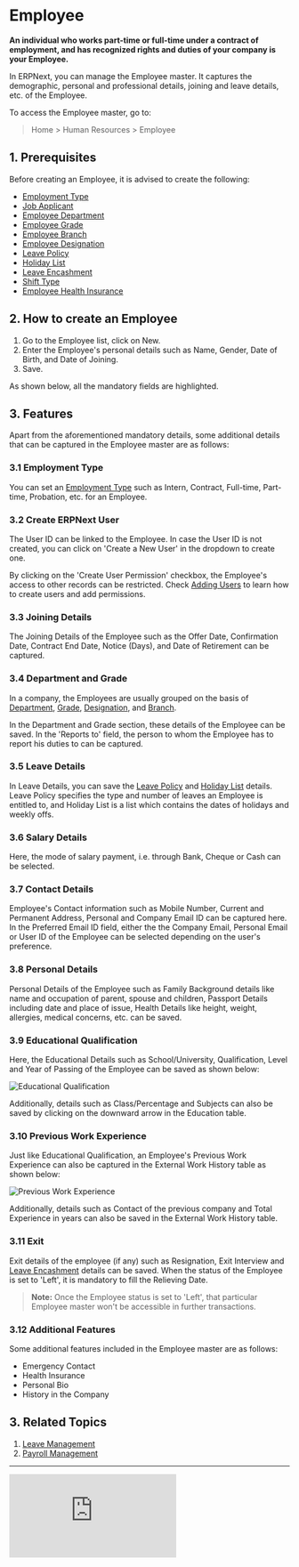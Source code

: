 <!-- add-breadcrumbs -->
# Employee

**An individual who works part-time or full-time under a contract of employment, and has recognized rights and duties of your company is your Employee.**

In ERPNext, you can manage the Employee master. It captures the demographic, personal and professional details, joining and leave details, etc. of the Employee.


To access the Employee master, go to:

> Home > Human Resources > Employee

## 1. Prerequisites

Before creating an Employee, it is advised to create the following:

* [Employment Type](/docs/v12/user/manual/en/human-resources/employment-type)
* [Job Applicant](/docs/v12/user/manual/en/human-resources/job-applicant)
* [Employee Department](/docs/v12/user/manual/en/human-resources/department)
* [Employee Grade](/docs/v12/user/manual/en/human-resources/employee-grade)
* [Employee Branch](/docs/v12/user/manual/en/human-resources/branch)
* [Employee Designation](/docs/v12/user/manual/en/human-resources/designation)
* [Leave Policy](/docs/v12/user/manual/en/human-resources/leave-policy)
* [Holiday List](/docs/v12/user/manual/en/human-resources/holiday-list)
* [Leave Encashment](/docs/v12/user/manual/en/human-resources/leave-encashment)
* [Shift Type](/docs/v12/user/manual/en/human-resources/shift-management)
* [Employee Health Insurance](/docs/v12/user/manual/en/human-resources/health-insurance)

## 2. How to create an Employee

1. Go to the Employee list, click on New.
1. Enter the Employee's personal details such as Name, Gender, Date of Birth, and Date of Joining.
1. Save.

As shown below, all the mandatory fields are highlighted.


## 3. Features

Apart from the aforementioned mandatory details, some additional details that can be captured in the Employee master are as follows:

### 3.1 Employment Type

You can set an [Employment Type](/docs/v12/user/manual/en/human-resources/employment-type) such as Intern, Contract, Full-time, Part-time, Probation, etc. for an Employee.


### 3.2 Create ERPNext User

The User ID can be linked to the Employee. In case the User ID is not created, you can click on 'Create a New User' in the dropdown to create one.

By clicking on the 'Create User Permission' checkbox, the Employee's access to other records can be restricted. Check [Adding Users](/docs/v12/user/manual/en/setting-up/users-and-permissions/adding-users) to learn how to create users and add permissions.


### 3.3 Joining Details

The Joining Details of the Employee such as the Offer Date, Confirmation Date, Contract End Date, Notice (Days), and Date of Retirement can be captured.


### 3.4 Department and Grade

In a company, the Employees are usually grouped on the basis of [Department](/docs/v12/user/manual/en/human-resources/department), [Grade](/docs/v12/user/manual/en/human-resources/employee-grade), [Designation](/docs/v12/user/manual/en/human-resources/designation), and [Branch](/docs/v12/user/manual/en/human-resources/branch).

In the Department and Grade section, these details of the Employee can be saved. In the 'Reports to' field, the person to whom the Employee has to report his duties to can be captured.


### 3.5 Leave Details

In Leave Details, you can save the [Leave Policy](/docs/v12/user/manual/en/human-resources/leave-policy) and [Holiday List](/docs/v12/user/manual/en/human-resources/holiday-list) details. Leave Policy specifies the type and number of leaves an Employee is entitled to, and Holiday List is a list which contains the dates of holidays and weekly offs.


### 3.6 Salary Details

Here, the mode of salary payment, i.e. through Bank, Cheque or Cash can be selected.


### 3.7 Contact Details

Employee's Contact information such as Mobile Number, Current and Permanent Address, Personal and Company Email ID can be captured here. In the Preferred Email ID field, either the the Company Email, Personal Email or User ID of the Employee can be selected depending on the user's preference.


### 3.8 Personal Details

Personal Details of the Employee such as Family Background details like name and occupation of parent, spouse and children, Passport Details including date and place of issue, Health Details like height, weight, allergies, medical concerns, etc. can be saved.

### 3.9 Educational Qualification

Here, the Educational Details such as School/University, Qualification, Level and Year of Passing of the Employee can be saved as shown below:

<img class="screenshot" alt="Educational Qualification" src="{{docs_base_url}}/assets/img/human-resources/educational-qualification.png">

Additionally, details such as Class/Percentage and Subjects can also be saved by clicking on the downward arrow in the Education table.

### 3.10 Previous Work Experience

Just like Educational Qualification, an Employee's Previous Work Experience can also be captured in the External Work History table as shown below:

<img class="screenshot" alt="Previous Work Experience" src="{{docs_base_url}}/assets/img/human-resources/previous-work-experience.png">

Additionally, details such as Contact of the previous company and Total Experience in years can also be saved in the External Work History table.

### 3.11 Exit

Exit details of the employee (if any) such as Resignation, Exit Interview and [Leave Encashment](/docs/v12/user/manual/en/human-resources/leave-encashment) details can be saved. When the status of the Employee is set to 'Left', it is mandatory to fill the Relieving Date.

> **Note:** Once the Employee status is set to 'Left', that particular Employee master won't be accessible in further transactions.

### 3.12 Additional Features
Some additional features included in the Employee master are as follows:

* Emergency Contact
* Health Insurance
* Personal Bio
* History in the Company

## 3. Related Topics

1. [Leave Management](/docs/v12/user/manual/en/human-resources/leave-management-intro)
1. [Payroll Management](/docs/v12/user/manual/en/human-resources/payroll-intro)



<hr>

<div class="embed-container">
    <iframe src="https://www.youtube.com/embed/kkwOzeU4wFU?rel=0" frameborder="0" allow="autoplay; encrypted-media" allowfullscreen></iframe>
</div>


